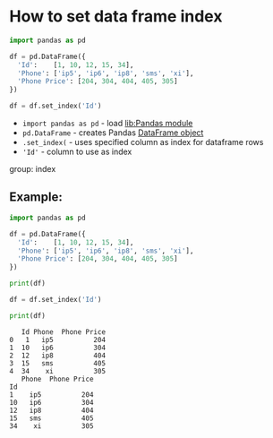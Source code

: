 # How to set data frame index

```python
import pandas as pd

df = pd.DataFrame({
  'Id':    [1, 10, 12, 15, 34],
  'Phone': ['ip5', 'ip6', 'ip8', 'sms', 'xi'],
  'Phone Price': [204, 304, 404, 405, 305]
})

df = df.set_index('Id')
```

- `import pandas as pd` - load [lib:Pandas module](/python-pandas/how-to-install-pandas)
- `pd.DataFrame` - creates Pandas [DataFrame object](https://pandas.pydata.org/docs/reference/api/pandas.DataFrame.html)
- `.set_index(` - uses specified column as index for dataframe rows
- `'Id'` - column to use as index

group: index

## Example: 
```python
import pandas as pd

df = pd.DataFrame({
  'Id':    [1, 10, 12, 15, 34],
  'Phone': ['ip5', 'ip6', 'ip8', 'sms', 'xi'],
  'Phone Price': [204, 304, 404, 405, 305]
})

print(df)

df = df.set_index('Id')

print(df)
```
```
   Id Phone  Phone Price
0   1   ip5          204
1  10   ip6          304
2  12   ip8          404
3  15   sms          405
4  34    xi          305
   Phone  Phone Price
Id                   
1    ip5          204
10   ip6          304
12   ip8          404
15   sms          405
34    xi          305

```

